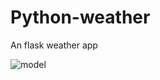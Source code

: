 # Python-weather
An flask weather app





![model](https://user-images.githubusercontent.com/80329368/182027943-7702dee2-0537-43e8-ad59-4f00f97cb5cc.jpg)
